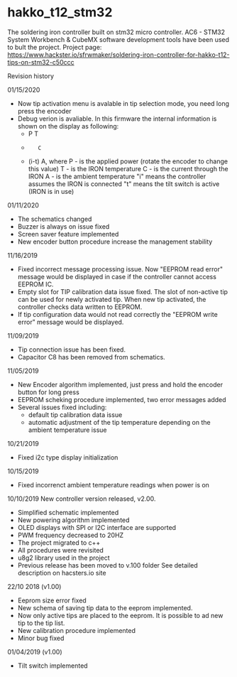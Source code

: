 # hakko_t12_stm32
The soldering iron controller built on stm32 micro controller.
AC6 - STM32 System Workbench & CubeMX software development tools have been used to bult the project.
Project page: https://www.hackster.io/sfrwmaker/soldering-iron-controller-for-hakko-t12-tips-on-stm32-c50ccc

Revision history

01/15/2020
 - Now tip activation menu is avalable in tip selection mode, you need long press the encoder
 - Debug verion is avaliable. In this firmware the internal information is shown on the display as following:
   -  P     T
   -        C      
   -  (i-t) A,
   where
   P - is the applied power (rotate the encoder to change this value)
   T - is the IRON temperature
   C - is the current through the IRON
   A - is the ambient temperature
   "i" means the controller assumes the IRON is connected
   "t" means the tilt switch is active (IRON is in use)

01/11/2020
 - The schematics changed
 - Buzzer is always on issue fixed
 - Screen saver feature implemented
 - New encoder button procedure increase the management stability
 

11/16/2019
- Fixed incorrect message processing issue.
    Now "EEPROM read error" message would be displayed in case if the controller cannot access EEPROM IC.
- Empty slot for TIP calibration data issue fixed. The slot of non-active tip can be used for newly activated tip.
    When new tip activated, the controller checks data written to EEPROM.
- If tip configuration data would not read correctly the "EEPROM write error" message would be displayed.

11/09/2019
- Tip connection issue has been fixed.
- Capacitor C8 has been removed from schematics.

11/05/2019
- New Encoder algorithm implemented, just press and hold the encoder button for long press
- EEPROM scheking procedure implemented, two error messages added
- Several issues fixed including:
  - default tip calibration data issue
  - automatic adjustment of the tip temperature depending on the ambient temperature issue
  
10/21/2019
- Fixed i2c type display initialization

10/15/2019
- Fixed incorrenct ambient temperature readings when power is on

10/10/2019
New controller version released, v2.00.
- Simplified schematic implemented
- New powering algorithm implemented
- OLED displays with SPI or I2C interface are supported
- PWM frequency decreased to 20HZ
- The project migrated to c++
- All procedures were revisited
- u8g2 library used in the project
- Previous release has been moved to v.100 folder
See detailed description on hacsters.io site

22/10 2018 (v1.00)
- Eeprom size error fixed
- New schema of saving tip data to the eeprom implemented.
- Now only active tips are placed to the eeprom. It is possible to ad new tip to the tip list.
- New calibration procedure implemented
- Minor bug fixed

01/04/2019 (v1.00)
- Tilt switch implemented
